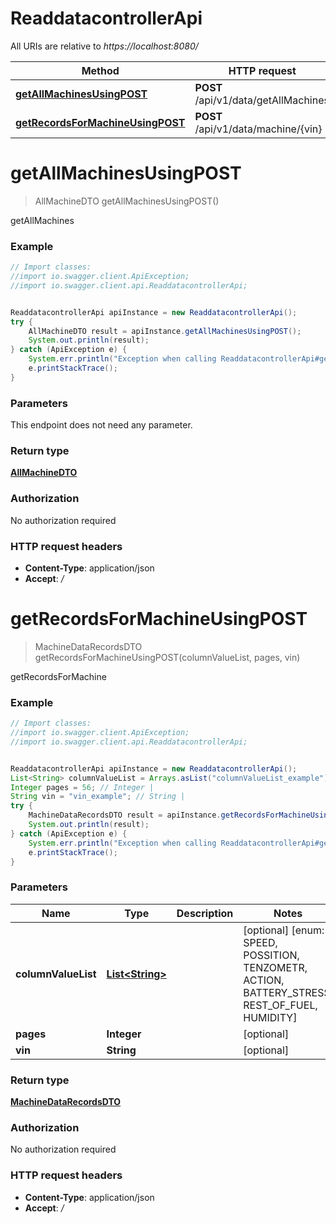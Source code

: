 # ReaddatacontrollerApi

All URIs are relative to *https://localhost:8080/*

Method | HTTP request | Description
------------- | ------------- | -------------
[**getAllMachinesUsingPOST**](ReaddatacontrollerApi.md#getAllMachinesUsingPOST) | **POST** /api/v1/data/getAllMachines | getAllMachines
[**getRecordsForMachineUsingPOST**](ReaddatacontrollerApi.md#getRecordsForMachineUsingPOST) | **POST** /api/v1/data/machine/{vin} | getRecordsForMachine


<a name="getAllMachinesUsingPOST"></a>
# **getAllMachinesUsingPOST**
> AllMachineDTO getAllMachinesUsingPOST()

getAllMachines

### Example
```java
// Import classes:
//import io.swagger.client.ApiException;
//import io.swagger.client.api.ReaddatacontrollerApi;


ReaddatacontrollerApi apiInstance = new ReaddatacontrollerApi();
try {
    AllMachineDTO result = apiInstance.getAllMachinesUsingPOST();
    System.out.println(result);
} catch (ApiException e) {
    System.err.println("Exception when calling ReaddatacontrollerApi#getAllMachinesUsingPOST");
    e.printStackTrace();
}
```

### Parameters
This endpoint does not need any parameter.

### Return type

[**AllMachineDTO**](AllMachineDTO.md)

### Authorization

No authorization required

### HTTP request headers

 - **Content-Type**: application/json
 - **Accept**: *_/_*

<a name="getRecordsForMachineUsingPOST"></a>
# **getRecordsForMachineUsingPOST**
> MachineDataRecordsDTO getRecordsForMachineUsingPOST(columnValueList, pages, vin)

getRecordsForMachine

### Example
```java
// Import classes:
//import io.swagger.client.ApiException;
//import io.swagger.client.api.ReaddatacontrollerApi;


ReaddatacontrollerApi apiInstance = new ReaddatacontrollerApi();
List<String> columnValueList = Arrays.asList("columnValueList_example"); // List<String> | 
Integer pages = 56; // Integer | 
String vin = "vin_example"; // String | 
try {
    MachineDataRecordsDTO result = apiInstance.getRecordsForMachineUsingPOST(columnValueList, pages, vin);
    System.out.println(result);
} catch (ApiException e) {
    System.err.println("Exception when calling ReaddatacontrollerApi#getRecordsForMachineUsingPOST");
    e.printStackTrace();
}
```

### Parameters

Name | Type | Description  | Notes
------------- | ------------- | ------------- | -------------
 **columnValueList** | [**List&lt;String&gt;**](String.md)|  | [optional] [enum: SPEED, POSSITION, TENZOMETR, ACTION, BATTERY_STRESS, REST_OF_FUEL, HUMIDITY]
 **pages** | **Integer**|  | [optional]
 **vin** | **String**|  | [optional]

### Return type

[**MachineDataRecordsDTO**](MachineDataRecordsDTO.md)

### Authorization

No authorization required

### HTTP request headers

 - **Content-Type**: application/json
 - **Accept**: *_/_*

